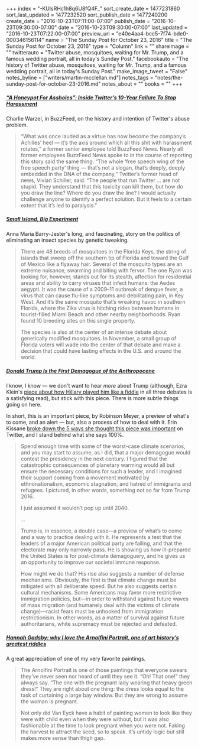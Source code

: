 +++
index = "-KUlsRHc1h8q6U8fQ4F_"
sort_create_date = 1477231860
sort_last_updated = 1477232520
sort_publish_date = 1477240200
create_date = "2016-10-23T07:11:00-07:00"
publish_date = "2016-10-23T09:30:00-07:00"
date = "2016-10-23T09:30:00-07:00"
last_updated = "2016-10-23T07:22:00-07:00"
preview_url = "e40e4aa4-bcc5-7f74-bde0-000346156114"
name = "The Sunday Post for October 23, 2016"
title = "The Sunday Post for October 23, 2016"
type = "Column"
link = ""
shareimage = ""
twitterauto = "Twitter abuse, mosquitoes, waiting for Mr. Trump, and a famous wedding portrait, all in today's Sunday Post."
facebookauto = "The history of Twitter abuse, mosquitoes, waiting for Mr. Trump, and a famous wedding portrait, all in today's Sunday Post."
make_image_tweet = "False"
notes_byline = ["writers/martin-mcclellan.md"]
notes_tags = "notes/the-sunday-post-for-october-23-2016.md"
notes_about = ""
books = ""
+++
<h5><a href="https://www.buzzfeed.com/charliewarzel/a-honeypot-for-assholes-inside-twitters-10-year-failure-to-s?utm_term=.mhAMllWNyM#.gsZbjjZamb" title="&amp;quot;A Honeypot For Assholes&amp;quot;: Inside Twitter&amp;rsquo;s 10-Year Failure To Stop Harassment - BuzzFeed News">“A Honeypot For Assholes”: Inside Twitter’s 10-Year Failure To Stop Harassment</a></h5>

Charlie Warzel, in BuzzFeed, on the history and intention of Twitter's abuse problem. 

<blockquote>
	“What was once lauded as a virtue has now become the company’s Achilles’ heel — it’s the axis around which all this shit with harassment rotates,” a former senior employee told BuzzFeed News. Nearly all former employees BuzzFeed News spoke to in the course of reporting this story said the same thing. “The whole ‘free speech wing of the free speech party’ thing — that’s not a slogan, that’s deeply, deeply embedded in the DNA of the company,” Twitter’s former head of news, Vivian Schiller, said. “The people that run Twitter … are not stupid. They understand that this toxicity can kill them, but how do you draw the line? Where do you draw the line? I would actually challenge anyone to identify a perfect solution. But it feels to a certain extent that it’s led to paralysis.”
</blockquote>

<h5><a href="http://fivethirtyeight.com/features/zika-mosquito-florida-vote/" title="Small Island, Big Experiment | FiveThirtyEight">Small Island, Big Experiment</a></h5>

Anna Maria Barry-Jester's long, and fascinating, story on the politics of eliminating an insect species by genetic tweaking. 

<blockquote>
	<p>There are 48 breeds of mosquitoes in the Florida Keys, the string of islands that sweep off the southern tip of Florida and toward the Gulf of Mexico like a flyaway hair. Several of the mosquito types are an extreme nuisance, swarming and biting with fervor. The one Ryan was looking for, however, stands out for its stealth, affection for residential areas and ability to carry viruses that infect humans: the Aedes aegypti. It was the cause of a 2009–11 outbreak of dengue fever, a virus that can cause flu-like symptoms and debilitating pain, in Key West. And it’s the same mosquito that’s wreaking havoc in southern Florida, where the Zika virus is hitching rides between humans in tourist-filled Miami Beach and other nearby neighborhoods. Ryan found 10 breeding sites on this single property.</p>

<p>The species is also at the center of an intense debate about genetically modified mosquitoes. In November, a small group of Florida voters will wade into the center of that debate and make a decision that could have lasting effects in the U.S. and around the world.</p>
</blockquote>

<h5><a href="http://www.theatlantic.com/science/archive/2016/10/trump-the-first-demagogue-of-the-anthropocene/504134/" title="Donald Trump Is the First Demagogue of the Anthropocene - The Atlantic">Donald Trump Is the First Demagogue of the Anthropocene</a></h5>

I know, I know — we don't want to hear _more_ about Trump (although, Ezra Klein's [piece about how Hillary played him like a fiddle](http://www.vox.com/policy-and-politics/2016/10/19/13340828/hillary-clinton-debate-trump-won?utm_campaign=vox&utm_content=chorus&utm_medium=social&utm_source=twitter) in all three debates is a satisfying read), but stick with this piece. There is more subtle things going on here. 

In short, this is an important piece, by Robinson Meyer, a preview of what's to come, and an alert — but, also a process of how to deal with it. Erin Kissane [broke down the 5 ways she thought this piece was important](https://twitter.com/kissane/status/788808866368749568) on Twitter, and I stand behind what she says 100%.

<blockquote>
	<p>Spend enough time with some of the worst-case climate scenarios, and you may start to assume, as I did, that a major demagogue would contest the presidency in the next century. I figured that the catastrophic consequences of planetary warming would all but ensure the necessary conditions for such a leader, and I imagined their support coming from a movement motivated by ethnonationalism, economic stagnation, and hatred of immigrants and refugees. I pictured, in other words, something not so far from Trump 2016.</p>

<p>I just assumed it wouldn’t pop up until 2040.</p>

<p>...</p>
<p>Trump is, in essence, a double case—a preview of what’s to come and a way to practice dealing with it. He represents a test that the leaders of a major American political party are failing, and that the electorate may only narrowly pass. He is showing us how ill-prepared the United States is for post-climate demagoguery, and he gives us an opportunity to improve our societal immune response.</p>

<p>How might we do that? His rise also suggests a number of defense mechanisms. Obviously, the first is that climate change must be mitigated with all deliberate speed. But he also suggests certain cultural mechanisms. Some Americans may favor more restrictive immigration policies, but—in order to withstand against future waves of mass migration (and humanely deal with the victims of climate change)—racist fears must be unhooked from immigration restrictionism. In other words, as a matter of survival against future authoritarians, white supremacy must be rejected and defeated.</p>
</blockquote>

<h5><a href="https://www.theguardian.com/culture/2016/oct/17/hannah-gadsby-why-i-love-the-arnolfini-portrait-one-of-art-historys-greatest-riddles?CMP=fb_gu" title="Why I love the Arnolfini Portrait, one of art history’s greatest riddles | Hannah Gadsby | Culture | The Guardian">Hannah Gadsby: why I love the Arnolfini Portrait, one of art history’s greatest riddles</a></h5>

A great appreciation of one of my very favorite paintings.

<blockquote>
	<p>The Arnolfini Portrait is one of those paintings that everyone swears they’ve never seen nor heard of until they see it. “Oh! That one!” they always say. “The one with the pregnant lady wearing that heavy green dress!” They are right about one thing: the dress looks equal to the task of curtaining a large bay window. But they are wrong to assume the woman is pregnant.</p>

<p>Not only did Van Eyck have a habit of painting women to look like they were with child even when they were without, but it was also fashionable at the time to look pregnant when you were not. Faking the harvest to attract the seed, so to speak. It’s untidy logic but still makes more sense than thigh gap.</p>
</blockquote>